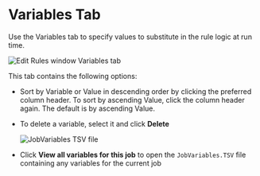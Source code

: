 # Variables Tab

Use the Variables tab to specify values to substitute in the rule logic at run time.

![Edit Rules window Variables tab](/img/product_docs/accessanalyzer/accessanalyzer/enterpriseauditor/admin/analysis/businessrules/variables.png)

This tab contains the following options:

- Sort by Variable or Value in descending order by clicking the preferred column header. To sort by ascending Value, click the column header again. The default is by ascending Value.
- To delete a variable, select it and click __Delete__

  ![JobVariables TSV file](/img/product_docs/accessanalyzer/accessanalyzer/enterpriseauditor/admin/analysis/businessrules/jobvariablestsv.png)
- Click __View all variables for this job__ to open the ```JobVariables.TSV``` file containing any variables for the current job
